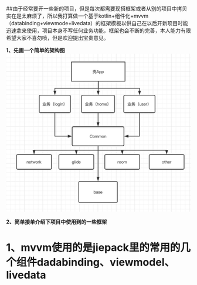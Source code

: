 ##由于经常要开一些新的项目，但是每次都需要现搭框架或者从别的项目中拷贝实在是太麻烦了，所以我打算做一个基于kotlin+组件化+mvvm（databinding+viewmode+livedata）的框架模板以供自己在以后开新项目时能迅速拿来使用，项目本身不写任何业务功能，框架也会不断的完善，本人能力有限希望大家不喜勿喷，但是欢迎提出宝贵意见。

**1、先画一个简单的架构图**
![Image text](https://raw.githubusercontent.com/zenghao1556/img-folder/master/1639236698615.jpg)


**2、简单接单介绍下项目中使用到的一些框架**
# 	1、mvvm使用的是jiepack里的常用的几个组件dadabinding、viewmodel、livedata
 
